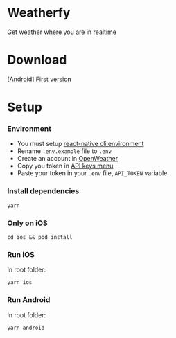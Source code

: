 # Weatherfy
Get weather where you are in realtime

# Download
[[Android] First version](https://github.com/pauloXtr3m/weatherfy/releases/tag/0.1)

# Setup

### Environment
* You must setup [react-native cli environment](https://reactnative.dev/docs/environment-setup)
* Rename `.env.example` file to `.env`
* Create an account in [OpenWeather](https://openweathermap.org/)
* Copy you token in [API keys menu](https://home.openweathermap.org/api_keys)
* Paste your token in your `.env` file, `API_TOKEN` variable.

### Install dependencies

```yarn```

### Only on iOS
```cd ios && pod install```

### Run iOS
In root folder:

```yarn ios```
### Run Android
In root folder:

```yarn android```
